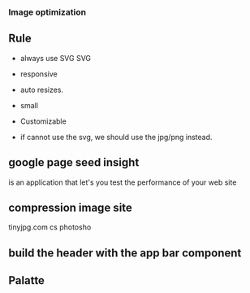 ### Image optimization
## Rule
- always use SVG
SVG
- responsive
- auto resizes.
- small
- Customizable

- if cannot use the svg, we should use the jpg/png instead.

## google page seed insight
is an application that let's you test the performance of your web site

## compression image site
tinyjpg.com 
cs photosho

## build the header with the app bar component

## Palatte